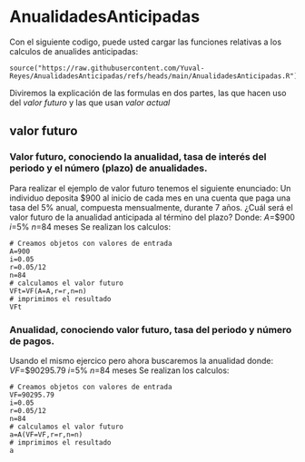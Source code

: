# AnualidadesAnticipadas
Con el siguiente codigo, puede usted cargar las funciones relativas a los calculos de anualides anticipadas:
```(r)
source("https://raw.githubusercontent.com/Yuval-Reyes/AnualidadesAnticipadas/refs/heads/main/AnualidadesAnticipadas.R")
```
Diviremos la explicación de las formulas en dos partes, las que hacen uso del *valor futuro* y las que usan *valor actual*
## valor futuro
### Valor futuro, conociendo la anualidad, tasa de interés del periodo y el número (plazo) de anualidades.
Para realizar el ejemplo de valor futuro tenemos el siguiente enunciado:
Un individuo deposita $900 al inicio de cada mes en una cuenta que paga una tasa del 5% anual, compuesta mensualmente, durante 7 años. ¿Cuál será el valor futuro de la anualidad anticipada al término del plazo?
Donde:
$A$=$900
$i$=5%
$n$=84 meses
Se realizan los calculos:
```(r)
# Creamos objetos con valores de entrada
A=900
i=0.05
r=0.05/12
n=84
# calculamos el valor futuro
VFt=VF(A=A,r=r,n=n)
# imprimimos el resultado
VFt
```
### Anualidad, conociendo valor futuro, tasa del periodo y número de pagos.
Usando el mismo ejercico pero ahora buscaremos la anualidad donde:
$VF$=$90295.79
$i$=5%
$n$=84 meses
Se realizan los calculos:
```(r)
# Creamos objetos con valores de entrada
VF=90295.79
i=0.05
r=0.05/12
n=84
# calculamos el valor futuro
a=A(VF=VF,r=r,n=n)
# imprimimos el resultado
a
```
